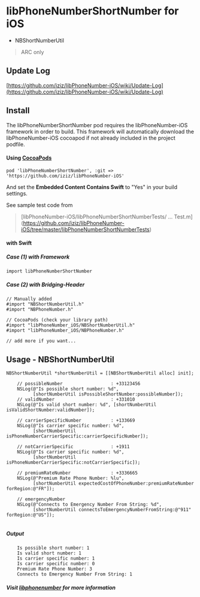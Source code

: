 
# **libPhoneNumberShortNumber for iOS**

- NBShortNumberUtil

> ARC only

## Update Log
[https://github.com/iziz/libPhoneNumber-iOS/wiki/Update-Log](https://github.com/iziz/libPhoneNumber-iOS/wiki/Update-Log)


## Install 

The libPhoneNumberShortNumber pod requires the libPhoneNumber-iOS framework in order to build. This framework
will automatically download the libPhoneNumber-iOS cocoapod if not already included in the project podfile. 

#### Using [CocoaPods](http://cocoapods.org/?q=libPhoneNumber-iOS)
```
pod 'libPhoneNumberShortNumber', :git => 'https://github.com/iziz/libPhoneNumber-iOS'
```

And set the **Embedded Content Contains Swift** to "Yes" in your build settings.

See sample test code from
> [libPhoneNumber-iOS/libPhoneNumberShortNumberTests/ ... Test.m] (https://github.com/iziz/libPhoneNumber-iOS/tree/master/libPhoneNumberShortNumberTests)


#### with Swift
##### Case (1) with Framework
```
import libPhoneNumberShortNumber
```

##### Case (2) with Bridging-Header
```obj-c
// Manually added
#import "NBShortNumberUtil.h"
#import "NBPhoneNumber.h"

// CocoaPods (check your library path)
#import "libPhoneNumber_iOS/NBShortNumberUtil.h"
#import "libPhoneNumber_iOS/NBPhoneNumber.h"

// add more if you want...
```

## Usage - **NBShortNumberUtil**
```obj-c
NBShortNumberUtil *shortNumberUtil = [[NBShortNumberUtil alloc] init];
    
    // possibleNumber                  : +33123456
    NSLog(@"Is possible short number: %d",
          [shortNumberUtil isPossibleShortNumber:possibleNumber]);
    // validNumber                     : +331010
    NSLog(@"Is valid short number: %d", [shortNumberUtil isValidShortNumber:validNumber]);

    // carrierSpecificNumber           : +133669
    NSLog(@"Is carrier specific number: %d",
          [shortNumberUtil isPhoneNumberCarrierSpecific:carrierSpecificNumber]);

    // notCarrierSpecific              : +1911
    NSLog(@"Is carrier specific number: %d",
          [shortNumberUtil isPhoneNumberCarrierSpecific:notCarrierSpecific]);

    // premiumRateNumber               : +3336665
    NSLog(@"Premium Rate Phone Number: %lu",
          [shortNumberUtil expectedCostOfPhoneNumber:premiumRateNumber forRegion:@"FR"]);

    // emergencyNumber
    NSLog(@"Connects to Emergency Number From String: %d",
          [shortNumberUtil connectsToEmergencyNumberFromString:@"911" forRegion:@"US"]);
    
```
##### Output
```
    Is possible short number: 1
    Is valid short number: 1
    Is carrier specific number: 1
    Is carrier specific number: 0
    Premium Rate Phone Number: 3
    Connects to Emergency Number From String: 1
```

##### Visit [libphonenumber](https://github.com/google/libphonenumber) for more information
